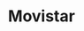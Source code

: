 ---
title: "Movistar"
url: /general-pico/movistar-avenida-general-jose-de-san-martin/
shop: Handy
---